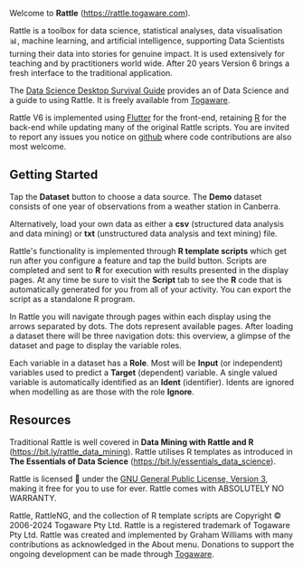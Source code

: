 Welcome to **Rattle** (https://rattle.togaware.com).

Rattle is a toolbox for data science, statistical analyses, data
visualisation 📊, machine learning, and artificial intelligence,
supporting Data Scientists turning their data into stories for genuine
impact. It is used extensively for teaching and by practitioners world
wide. After 20 years Version 6 brings a fresh interface to the
traditional application.

The [Data Science Desktop Survival
Guide](https://survivor.togaware.com/datascience) provides an of Data
Science and a guide to using Rattle. It is freely available from
[Togaware](https://togaware.com).

Rattle V6 is implemented using [Flutter](https://flutter.dev) for the
front-end, retaining [R](https://r-project.org) for the back-end while
updating many of the original Rattle scripts. You are invited to
report any issues you notice on
[github](https://github.com/gjwgit/rattleng) where code contributions
are also most welcome.

> 

## Getting Started

Tap the **Dataset** button to choose a data source.  The **Demo**
dataset consists of one year of observations from a weather station in
Canberra.

Alternatively, load your own data as either a **csv** (structured data
analysis and data mining) or **txt** (unstructured data analysis and
text mining) file.

Rattle's functionality is implemented through **R template scripts**
which get run after you configure a feature and tap the build
button. Scripts are completed and sent to **R** for execution with
results presented in the display pages. At any time be sure to visit
the **Script** tab to see the **R** code that is automatically
generated for you from all of your activity. You can export the script
as a standalone R program.

In Rattle you will navigate through pages within each display using
the arrows separated by dots. The dots represent available
pages. After loading a dataset there will be three navigation dots:
this overview, a glimpse of the dataset and page to display the
variable roles.

Each variable in a dataset has a **Role**. Most will be **Input** (or
independent) variables used to predict a **Target** (dependent)
variable. A single valued variable is automatically identified as an
**Ident** (identifier). Idents are ignored when modelling as are those
with the role **Ignore**.

> 

## Resources

Traditional Rattle is well covered in **Data Mining with Rattle and
R** (https://bit.ly/rattle_data_mining). Rattle utilises R templates
as introduced in **The Essentials of Data Science**
(https://bit.ly/essentials_data_science).

Rattle is licensed 🪪 under the [GNU General Public License, Version
3](https://www.gnu.org/licenses/gpl-3.0.en.html), making it free for
you to use for ever. Rattle comes with ABSOLUTELY NO WARRANTY.

Rattle, RattleNG, and the collection of R template scripts are
Copyright © 2006-2024 Togaware Pty Ltd. Rattle is a registered
trademark of Togaware Pty Ltd. Rattle was created and implemented by
Graham Williams with many contributions as acknowledged in the About
menu. Donations to support the ongoing development can be made through
[Togaware](https://togaware.com/onepager.html).

> 
